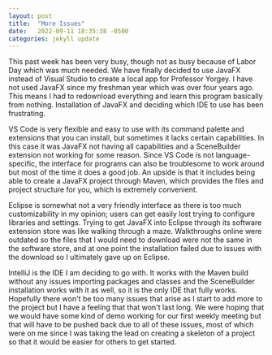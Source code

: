 ```yaml
---
layout: post
title:  "More Issues"
date:   2022-09-11 18:35:38 -0500
categories: jekyll update
---
```


This past week has been very busy, though not as busy because of Labor Day which was much needed. We have finally decided to use JavaFX instead of Visual Studio to create a local app for Professor Yorgey. I have not used JavaFX since my freshman year which was over four years ago. This means I had to redownload everything and learn this program basically from nothing. Installation of JavaFX and deciding which IDE to use has been frustrating.

VS Code is very flexible and easy to use with its command palette and extensions that you can install, but sometimes it lacks certain capabilities. In this case it was JavaFX not having all capabilities and a SceneBuilder extension not working for some reason. Since VS Code is not language-specific, the interface for programs can also be troublesome to work around but most of the time it does a good job. An upside is that it includes being able to create a JavaFX project through Maven, which provides the files and project structure for you, which is extremely convenient.

Eclipse is somewhat not a very friendly interface as there is too much customizability in my opinion; users can get easily lost trying to configure libraries and settings. Trying to get JavaFX into Eclipse through its software extension store was like walking through a maze. Walkthroughs online were outdated so the files that I would need to download were not the same in the software store, and at one point the installation failed due to issues with the download so I ultimately gave up on Eclipse.

IntelliJ is the IDE I am deciding to go with. It works with the Maven build without any issues importing packages and classes and the SceneBuilder installation works with it as well, so it is the only IDE that fully works. Hopefully there won't be too many issues that arise as I start to add more to the project but I have a feeling that that won't  last long. We were hoping that we would have some kind of demo working for our first weekly meeting but that will have to be pushed back due to all of these issues, most of which were on me since I was taking the lead on creating a skeleton of a project so that it would be easier for others to get started.